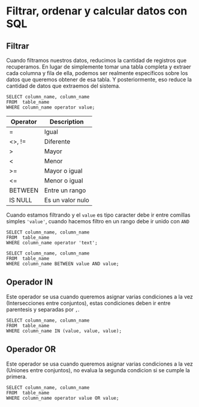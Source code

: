 # Filtrar, ordenar y calcular datos con SQL

## Filtrar
Cuando filtramos nuestros datos, reducimos la cantidad de registros que recuperamos. En lugar de simplemente tomar una tabla completa y extraer cada columna y fila de ella, podemos ser realmente específicos sobre los datos que queremos obtener de esa tabla. Y posteriormente, eso reduce la cantidad de datos que extraemos del sistema.

~~~~Mysql
SELECT column_name, column_name
FROM  table_name
WHERE column_name operator value;
~~~~

| Operator   | Description      |
| ---------- | ---------------- |
| =          | Igual            |
| <>, !=     | Diferente        |
| >          | Mayor            |
| <          | Menor            |
| >=         | Mayor o igual    |
| <=         | Menor o igual    |
| BETWEEN    | Entre un rango   |
| IS NULL    | Es un valor nulo |

Cuando estamos filtrando y el `value` es tipo caracter debe ir entre comillas simples `'value'`, cuando hacemos filtro en un rango debe ir unido con `AND`

~~~~Mysql
SELECT column_name, column_name
FROM  table_name
WHERE column_name operator 'text';

SELECT column_name, column_name
FROM  table_name
WHERE column_name BETWEEN value AND value;
~~~~

## Operador IN
Este operador se usa cuando queremos asignar varias condiciones a la vez (Intersecciones entre conjuntos), estas condiciones deben ir entre parentesis y separadas por `,`.

~~~~Mysql
SELECT column_name, column_name
FROM  table_name
WHERE column_name IN (value, value, value);
~~~~

## Operador OR
Este operador se usa cuando queremos asignar varias condiciones a la vez (Uniones entre conjuntos), no evalua la segunda condicion si se cumple la primera.

~~~~Mysql
SELECT column_name, column_name
FROM  table_name
WHERE column_name operator value OR value;
~~~~
































